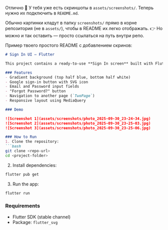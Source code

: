Отлично 🙌 У тебя уже есть скриншоты в `assets/screenshots/`.
Теперь нужно их подключить в `README.md`.

Обычно картинки кладут в папку `screenshots/` прямо в корне репозитория (не в `assets/`), чтобы в README их легко отображать.
👉 Но можно и так оставить — просто ссылаться на путь внутри репо.

Пример твоего простого README с добавлением скринов:

````markdown
# Sign In UI — Flutter

This project contains a ready-to-use **Sign In screen** built with Flutter.

### Features
- Gradient background (top half blue, bottom half white)  
- Google sign-in button with SVG icon  
- Email and Password input fields  
- "Forgot Password?" button  
- Navigation to another page (`TwoPage`)  
- Responsive layout using MediaQuery  

### Demo

![Screenshot 1](assets/screenshots/photo_2025-09-30_23-24-34.jpg)  
![Screenshot 2](assets/screenshots/photo_2025-09-30_23-25-03.jpg)  
![Screenshot 3](assets/screenshots/photo_2025-09-30_23-25-06.jpg)  

### How to Run
1. Clone the repository:
```bash
git clone <repo-url>
cd <project-folder>
````

2. Install dependencies:

```bash
flutter pub get
```

3. Run the app:

```bash
flutter run
```

### Requirements

* Flutter SDK (stable channel)
* Package: `flutter_svg`

